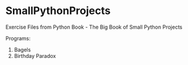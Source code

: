 # SmallPythonProjects

Exercise Files from Python Book - The Big Book of Small Python Projects

Programs:
1. Bagels 
2. Birthday Paradox
